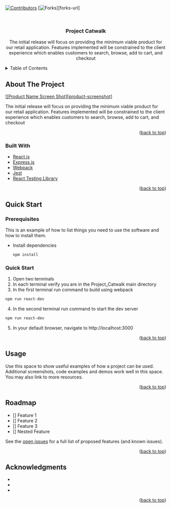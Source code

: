 <!-- PROJECT SHIELDS -->
<!--
*** I'm using markdown "reference style" links for readability.
*** Reference links are enclosed in brackets [ ] instead of parentheses ( ).
*** See the bottom of this document for the declaration of the reference variables
*** for contributors-url, forks-url, etc. This is an optional, concise syntax you may use.
*** https://www.markdownguide.org/basic-syntax/#reference-style-links
-->
[![Contributors][contributors-shield]][contributors-url]
[![Forks][forks-shield]][forks-url]


<!-- PROJECT LOGO -->
<br />
<!--
<div align="center">
  <a href="https://github.com/INGENIOUS-LY/Project_Catwalk/">
    <img src="images/logo.png" alt="Logo" width="80" height="80">
  </a>
-->

<h3 align="center">Project Catwalk</h3>

  <p align="center">
    The initial release will focus on providing the minimum viable product for our retail application. Features implemented will be constrained to the client experience which enables customers to search, browse, add to cart, and checkout
    <br />
  </p>
</div>



<!-- TABLE OF CONTENTS -->
<details>
  <summary>Table of Contents</summary>
  <ol>
    <li>
      <a href="#about-the-project">About The Project</a>
      <ul>
        <li><a href="#built-with">Built With</a></li>
      </ul>
    </li>
    <li>
      <a href="#getting-started">Getting Started</a>
      <ul>
        <li><a href="#prerequisites">Prerequisites</a></li>
        <li><a href="#installation">Installation</a></li>
      </ul>
    </li>
    <li><a href="#usage">Usage</a></li>
    <li><a href="#roadmap">Roadmap</a></li>
  </ol>
</details>



<!-- ABOUT THE PROJECT -->
## About The Project

[![Product Name Screen Shot][product-screenshot]](https://example.com)

The initial release will focus on providing the minimum viable product for our retail application. Features implemented will be constrained to the client experience which enables customers to search, browse, add to cart, and checkout

<!--
Here's a blank template to get started: To avoid retyping too much info. Do a search and replace with your text editor for the following: `github_username`, `repo_name`, `twitter_handle`, `linkedin_username`, `email`, `email_client`, `project_title`, `project_description` 
-->

<p align="right">(<a href="#top">back to top</a>)</p>



### Built With


* [React.js](https://reactjs.org/)
* [Express.js](https://vuejs.org/)
* [Webpack](https://angular.io/)
* [Jest](https://jestjs.io/)
* [React Testing Library](https://testing-library.com/)


<p align="right">(<a href="#top">back to top</a>)</p>



<!-- GETTING STARTED -->
## Quick Start

### Prerequisites

This is an example of how to list things you need to use the software and how to install them.
* Install dependencies
  ```sh
  npm install
  ```

### Quick Start

1. Open two terminals
2. In each terminal verify you are in the Project_Catwalk main directory
3. In the first terminal run command to build using webpack
```sh
npm run react-dev
```
4. In the second terminal run command to start the dev server
```sh
npm run react-dev
```
5. In your default browser, navigate to http://localhost:3000
   
<div id="top"></div>

<p align="right">(<a href="#top">back to top</a>)</p>



<!-- USAGE EXAMPLES -->
## Usage

Use this space to show useful examples of how a project can be used. Additional screenshots, code examples and demos work well in this space. You may also link to more resources.

<p align="right">(<a href="#top">back to top</a>)</p>



<!-- ROADMAP -->
## Roadmap

- [] Feature 1
- [] Feature 2
- [] Feature 3
- [] Nested Feature

See the [open issues](https://github.com/github_username/repo_name/issues) for a full list of proposed features (and known issues).

<p align="right">(<a href="#top">back to top</a>)</p>

<!-- ACKNOWLEDGMENTS -->
## Acknowledgments

* []()
* []()
* []()

<p align="right">(<a href="#top">back to top</a>)</p>

<!-- MARKDOWN LINKS & IMAGES -->
<!-- https://www.markdownguide.org/basic-syntax/#reference-style-links -->
[contributors-shield]: https://img.shields.io/github/contributors/github_username/repo_name.svg?style=for-the-badge
[contributors-url]: https://github.com/github_username/repo_name/graphs/contributors
[forks-shield]: https://img.shields.io/github/forks/github_username/repo_name.svg?style=for-the-badge
